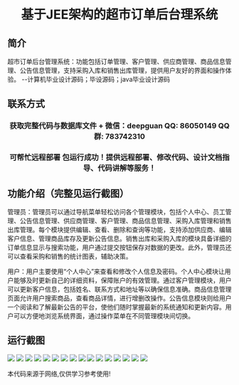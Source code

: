 <p><h1 align="center">基于JEE架构的超市订单后台理系统</h1></p>

## 简介
超市订单后台管理系统：功能包括订单管理、客户管理、供应商管理、商品信息管理、公告信息管理，支持采购入库和销售出库管理，提供用户友好的界面和操作体验。    --计算机毕业设计源码；毕设源码；java毕业设计源码


## 联系方式
<p><h3 align="center">获取完整代码与数据库文件 + 微信：deepguan QQ: 86050149 QQ群: 783742310</h3></p>
<p><h3 align="center">可帮忙远程部署 包运行成功！提供远程部署、修改代码、设计文档指导、代码讲解等服务！</h3></p>

## 功能介绍（完整见运行截图）
管理员：管理员可以通过导航菜单轻松访问各个管理模块，包括个人中心、员工管理、公告信息管理、供应商管理、客户管理、商品信息管理、采购入库管理和销售出库管理。每个模块提供编辑、查看、删除和查询等功能，支持添加供应商、编辑客户信息、管理商品库存及更新公告信息。销售出库和采购入库的模块具备详细的订单信息显示与搜索功能，用户通过提交按钮保存对数据的更改。此外，管理员还可以查看采购和销售的统计图表，辅助决策。

用户：用户主要使用“个人中心”来查看和修改个人信息及密码。个人中心模块让用户能够及时更新自己的详细资料，保障账户的有效管理。通过客户管理模块，用户可以更新客户信息，包括姓名、联系方式和地址等以确保信息准确。商品信息管理页面允许用户搜索商品，查看商品详情，进行增删改操作。公告信息模块则给用户一个阅读和了解最新公告的平台，使他们随时掌握最新的系统通知和更新内容。用户可以方便地浏览系统界面，通过操作菜单在不同管理模块间切换。


## 运行截图
![](img/001.jpg)
![](img/002.jpg)
![](img/003.jpg)
![](img/004.jpg)
![](img/005.jpg)
![](img/006.jpg)
![](img/007.jpg)
![](img/008.jpg)
![](img/009.jpg)
![](img/010.jpg)
![](img/011.jpg)
![](img/012.jpg)
![](img/013.jpg)
![](img/014.jpg)
![](img/015.jpg)
![](img/016.jpg)

<p>本代码来源于网络,仅供学习参考使用!</p>
